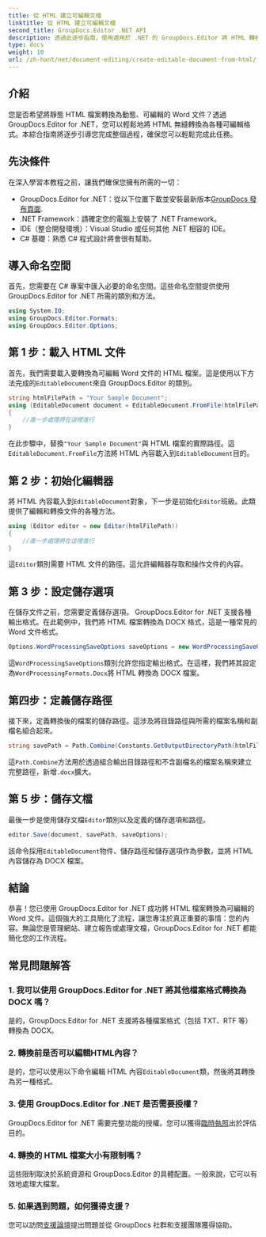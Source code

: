 ```yaml
---
title: 從 HTML 建立可編輯文檔
linktitle: 從 HTML 建立可編輯文檔
second_title: GroupDocs.Editor .NET API
description: 透過此逐步指南，使用適用於 .NET 的 GroupDocs.Editor 將 HTML 轉換為可編輯的 Word 文件。非常適合簡化您的文件管理工作流程。
type: docs
weight: 10
url: /zh-hant/net/document-editing/create-editable-document-from-html/
---
```

## 介紹
您是否希望將靜態 HTML 檔案轉換為動態、可編輯的 Word 文件？透過 GroupDocs.Editor for .NET，您可以輕鬆地將 HTML 無縫轉換為各種可編輯格式。本綜合指南將逐步引導您完成整個過程，確保您可以輕鬆完成此任務。
## 先決條件
在深入學習本教程之前，讓我們確保您擁有所需的一切：
-  GroupDocs.Editor for .NET：從以下位置下載並安裝最新版本[GroupDocs 發布頁面](https://releases.groupdocs.com/editor/net/).
- .NET Framework：請確定您的電腦上安裝了 .NET Framework。
- IDE（整合開發環境）：Visual Studio 或任何其他 .NET 相容的 IDE。
- C# 基礎：熟悉 C# 程式設計將會很有幫助。
## 導入命名空間
首先，您需要在 C# 專案中匯入必要的命名空間。這些命名空間提供使用 GroupDocs.Editor for .NET 所需的類別和方法。
```csharp
using System.IO;
using GroupDocs.Editor.Formats;
using GroupDocs.Editor.Options;
```
## 第 1 步：載入 HTML 文件
首先，我們需要載入要轉換為可編輯 Word 文件的 HTML 檔案。這是使用以下方法完成的`EditableDocument`來自 GroupDocs.Editor 的類別。

```csharp
string htmlFilePath = "Your Sample Document";
using (EditableDocument document = EditableDocument.FromFile(htmlFilePath, null))
{
    //進一步處理將在這裡進行
}
```
在此步驟中，替換`"Your Sample Document"`與 HTML 檔案的實際路徑。這`EditableDocument.FromFile`方法將 HTML 內容載入到`EditableDocument`目的。
## 第 2 步：初始化編輯器
將 HTML 內容載入到`EditableDocument`對象，下一步是初始化`Editor`班級。此類提供了編輯和轉換文件的各種方法。

```csharp
using (Editor editor = new Editor(htmlFilePath))
{
    //進一步處理將在這裡進行
}
```
這`Editor`類別需要 HTML 文件的路徑。這允許編輯器存取和操作文件的內容。
## 第 3 步：設定儲存選項
在儲存文件之前，您需要定義儲存選項。 GroupDocs.Editor for .NET 支援各種輸出格式。在此範例中，我們將 HTML 檔案轉換為 DOCX 格式，這是一種常見的 Word 文件格式。

```csharp
Options.WordProcessingSaveOptions saveOptions = new WordProcessingSaveOptions(WordProcessingFormats.Docx);
```
這`WordProcessingSaveOptions`類別允許您指定輸出格式。在這裡，我們將其設定為`WordProcessingFormats.Docx`將 HTML 轉換為 DOCX 檔案。
## 第四步：定義儲存路徑
接下來，定義轉換後的檔案的儲存路徑。這涉及將目錄路徑與所需的檔案名稱和副檔名組合起來。

```csharp
string savePath = Path.Combine(Constants.GetOutputDirectoryPath(htmlFilePath), Path.GetFileNameWithoutExtension(htmlFilePath) + ".docx");
```
這`Path.Combine`方法用於透過組合輸出目錄路徑和不含副檔名的檔案名稱來建立完整路徑，新增`.docx`擴大。
## 第 5 步：儲存文檔
最後一步是使用儲存文檔`Editor`類別以及定義的儲存選項和路徑。

```csharp
editor.Save(document, savePath, saveOptions);
```
該命令採用`EditableDocument`物件、儲存路徑和儲存選項作為參數，並將 HTML 內容儲存為 DOCX 檔案。
## 結論
恭喜！您已使用 GroupDocs.Editor for .NET 成功將 HTML 檔案轉換為可編輯的 Word 文件。這個強大的工具簡化了流程，讓您專注於真正重要的事情：您的內容。無論您是管理網站、建立報告或處理文檔，GroupDocs.Editor for .NET 都能簡化您的工作流程。
## 常見問題解答
### 1. 我可以使用 GroupDocs.Editor for .NET 將其他檔案格式轉換為 DOCX 嗎？
是的，GroupDocs.Editor for .NET 支援將各種檔案格式（包括 TXT、RTF 等）轉換為 DOCX。
### 2. 轉換前是否可以編輯HTML內容？
是的，您可以使用以下命令編輯 HTML 內容`EditableDocument`類，然後將其轉換為另一種格式。
### 3. 使用 GroupDocs.Editor for .NET 是否需要授權？
 GroupDocs.Editor for .NET 需要完整功能的授權。您可以獲得[臨時執照](https://purchase.groupdocs.com/temporary-license/)出於評估目的。
### 4. 轉換的 HTML 檔案大小有限制嗎？
這些限制取決於系統資源和 GroupDocs.Editor 的具體配置。一般來說，它可以有效地處理大檔案。
### 5. 如果遇到問題，如何獲得支援？
您可以訪問[支援論壇](https://forum.groupdocs.com/c/editor/20)提出問題並從 GroupDocs 社群和支援團隊獲得協助。